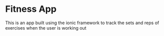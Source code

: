 # Fitness App
This is an app built using the ionic framework to track the sets and reps of exercises when the user is working out
